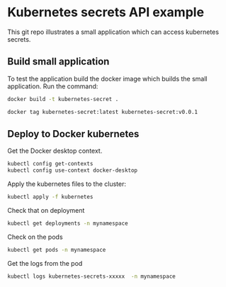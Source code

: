 # Kubernetes secrets API example

This git repo illustrates a small application which can access kubernetes
secrets.

## Build small application

To test the application build the docker image which builds the small application.
Run the command:

```bash
docker build -t kubernetes-secret .
```

```bash
docker tag kubernetes-secret:latest kubernetes-secret:v0.0.1
```

## Deploy to Docker kubernetes

Get the Docker desktop context.

```bash
kubectl config get-contexts
kubectl config use-context docker-desktop
```

Apply the kubernetes files to the cluster:

```bash
kubectl apply -f kubernetes
```

Check that on deployment

```bash
kubectl get deployments -n mynamespace
```

Check on the pods

```bash
kubectl get pods -n mynamespace
```

Get the logs from the pod

```bash
kubectl logs kubernetes-secrets-xxxxx  -n mynamespace
```
